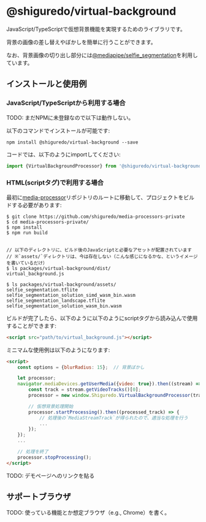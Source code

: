 @shiguredo/virtual-background
=============================

JavaScript/TypeScriptで仮想背景機能を実現するためのライブラリです。

背景の画像の差し替えやぼかしを簡単に行うことができます。

なお、背景画像の切り出し部分には[@mediapipe/selfie_segmentation](https://www.npmjs.com/package/@mediapipe/selfie_segmentation)を利用しています。

インストールと使用例
--------------------

### JavaScript/TypeScriptから利用する場合

TODO: まだNPMに未登録なので以下は動作しない。

以下のコマンドでインストールが可能です:
```
npm install @shiguredo/virtual-background --save
```

コードでは、以下のようにimportしてください:
```typescript
import {VirtualBackgroundProcessor} from '@shiguredo/virtual-background';
```

### HTML(scriptタグ)で利用する場合

最初に[media-processor](../../)リポジトリのルートに移動して、プロジェクトをビルドする必要があります:
```console
$ git clone https://github.com/shiguredo/media-processors-private
$ cd media-processors-private/
$ npm install
$ npm run build


// 以下のディレクトリに、ビルド後のJavaScriptと必要なアセットが配置されています
// ※`assets/`ディレクトリは、今は存在しない（こんな感じになるかな、というイメージを書いているだけ）
$ ls packages/virtual-background/dist/
virtual_background.js

$ ls packages/virtual-background/assets/
selfie_segmentation.tflite           selfie_segmentation_solution_simd_wasm_bin.wasm
selfie_segmentation_landscape.tflite selfie_segmentation_solution_wasm_bin.wasm
```

ビルドが完了したら、以下のように以下のようにscriptタグから読み込んで使用することができます:
```html
<script src="path/to/virtual_background.js"></script>
```

ミニマムな使用例は以下のようになります:
```html
<script>
    const options = {blurRadius: 15};  // 背景ぼかし

    let processor;
    navigator.mediaDevices.getUserMedia({video: true}).then((stream) => {
        const track = stream.getVideoTracks()[0];
        processor = new window.Shiguredo.VirtualBackgroundProcessor(track, options);

        // 仮想背景処理開始
        processor.startProcessing().then((processed_track) => {
            // 処理後の`MediaStreamTrack`が得られたので、適当な処理を行う
            ...
        });
    });
    ...

    // 処理を終了
    processor.stopProcessing();
</script>
```

TODO: デモページへのリンクを貼る


サポートブラウザ
----------------

TODO: 使っている機能とか想定ブラウザ（e.g., Chrome）を書く。
